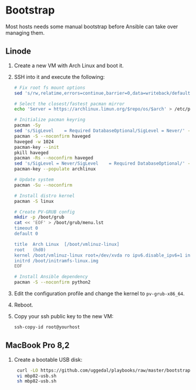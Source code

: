 Bootstrap
=========

Most hosts needs some manual bootstrap before Ansible can take over managing
them.

Linode
------

1. Create a new VM with Arch Linux and boot it.
2. SSH into it and execute the following:

    ```sh
    # Fix root fs mount options
    sed 's/rw,relatime,errors=continue,barrier=0,data=writeback/defaults,noatime,barrier=0/' -i /etc/fstab

    # Select the closest/fastest pacman mirror
    echo 'Server = https://archlinux.limun.org/$repo/os/$arch' > /etc/pacman.d/mirrorlist

    # Initialize pacman keyring
    pacman -Sy
    sed 's/SigLevel    = Required DatabaseOptional/SigLevel = Never/' -i /etc/pacman.conf
    pacman -S --noconfirm haveged
    haveged -w 1024
    pacman-key --init
    pkill haveged
    pacman -Rs --noconfirm haveged
    sed 's/SigLevel = Never/SigLevel    = Required DatabaseOptional/' -i /etc/pacman.conf
    pacman-key --populate archlinux

    # Update system
    pacman -Su --noconfirm

    # Install distro kernel
    pacman -S linux

    # Create PV-GRUB config
    mkdir -p /boot/grub
    cat << 'EOF' > /boot/grub/menu.lst
    timeout 0
    default 0

    title  Arch Linux  [/boot/vmlinuz-linux]
    root   (hd0)
    kernel /boot/vmlinuz-linux root=/dev/xvda ro ipv6.disable_ipv6=1 init=/usr/lib/systemd/systemd
    initrd /boot/initramfs-linux.img
    EOF

    # Install Ansible dependency
    pacman -S --noconfirm python2
    ```
3. Edit the configuration profile and change the kernel to `pv-grub-x86_64`.
4. Reboot.
5. Copy your ssh public key to the new VM:

    ```sh
    ssh-copy-id root@yourhost
    ```

MacBook Pro 8,2
---------------

1. Create a bootable USB disk:

    ```sh
     curl -LO https://github.com/uggedal/playbooks/raw/master/bootstrap/mbp82-usb.sh
     vi mbp82-usb.sh
     sh mbp82-usb.sh
    ```

